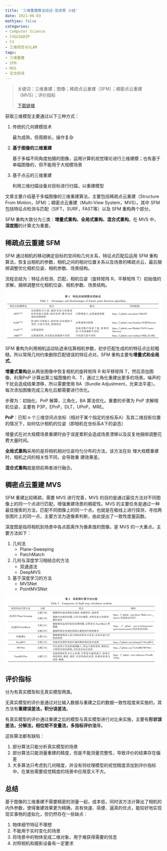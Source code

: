 ```yaml
---
title: '三维重建算法综述-张彦雯 小结'
date: 2021-06-03
mathjax: false
categories:
- Computer Science
- CV&CG&DIP
- CV
- 三维视觉与SLAM
tags:
- 三维重建
- SFM
- MVS
- 论文研读
---
```


> 关键词：三维重建；图像；稀疏点云重建（SFM）；稠密点云重建（MVS）；评价指标
>
> [下载链接]([nxdxb.cnjournals.org/ch/reader/download_pdf.aspx?file_no=20200509&year_id=2020&quarter_id=5&falg=1](http://nxdxb.cnjournals.org/ch/reader/download_pdf.aspx?file_no=20200509&year_id=2020&quarter_id=5&falg=1))

获取三维模型主要通过以下三种方式：

1. 传统的几何建模技术

    最为成熟，但周期长，操作复杂

2. **基于图像的三维重建**

    基于多幅不同角度拍摄的图像，运用计算机视觉理论进行三维建模；也有基于单幅图像的，但不能用于大规模场景

3. 基于点云的三维重建

    利用三维扫描设备对目标进行扫描，以重建模型

文章主要介绍基于多幅图像的三维重建算法，主要包括稀疏点云重建（Structure From Motion，SFM）；稠密点云重建（Multi-View System，MVS）。其中 SFM 包括特征点检测与匹配（SIFT，SURF，FAST等）以及 SFM 重构两个部分。

SFM 重构大致分为三类：**增量式重构、全局式重构、混合式重构**。在 MVS 中，**深度图**的计算尤为重要。

<!-- more -->

## 稀疏点云重建 SFM

SFM 通过相机的移动确定目标的空间和几何关系，特征点匹配后运用 SFM 重构算法，恢复出相机的参数，相机之间的相对位置关系以及场景的稀疏点云，最后捆绑调整优化相机位姿、相机参数、场景结构。

流程总结为：特征点检测、匹配，相机位姿（旋转矩阵 R，平移矩阵 T）初始值的求解，捆绑调整优化相机位姿、相机参数、场景结构。

![image-20210603112341838](/assets/ArticleImg/2021/三维重建算法研究综述_张彦雯.assets/image-20210603112341838.png)

SFM 重构为利用相机运动轨迹来估算相机参数，初步匹配生成的的特征点比较粗糙，所以常用几何约束删除匹配错误的特征点对。SFM 重构主要有**增量式和全局式**。

**增量式重构**是从两张图像中恢复相机的旋转矩阵 R 和平移矩阵 T，然后添加图像，利用PnP 计算出第三幅图像的 R、T，通过三角化重建出更多的场景。噪声的干扰会造成结果漂移，所以需要使用 BA（Bundle Adjustment，光束法平差）。每次添加图像完成三角化后都需要进行优化。

步骤为：初始化、PnP 解算，三角化，BA 算法优化。重要的步骤为 PnP 求解相机位姿，主要有 P3P，EPnP，DLT，UPnP，MRE。

**PnP**：已知 n 个三维空间点坐标（相对于某个指定的坐标系A）及其二维投影位置的情况下，如何估计相机的位姿（即相机在坐标系A下的姿态）

增量式在对大规模场景重建时由于误差累积会造成场景漂移以及反复地捆绑调整花费大量时间。

**全局式重构**采用的是将相机相对位姿均匀分布的方法，该方法在处 理大规模重建时，相机之间的相关性不同，会导致重 建效果差。

**混合式重构**就是把前两者进行融合。

## 稠密点云重建 MVS

SFM 重建比较稀疏，需要 MVS 进行完善，MVS 的目的是通过最佳方法对不同图像上的同一个点进行匹配，增强重建场景的稠密性。MVS 的主要任务是通过一种最佳搜索的方法，匹配不同图像上的同一个点。也就是在极线上进行探测，寻找两张图片上的同一点，主要方法为逐像素判断，由此提出了一致性度量函数。

深度图是指将相机到场景中各点距离作为像素值的图像，是 MVS 的一大重点。主要方法如下：

1. 几何法
    - Plane-Sweeping
    - PatchMatch
2. 几何与深度学习相结合的方法
    - 双通道法
    - DeepMVS
3. 基于深度学习的方法
    - MVSNet
    - PointMVSNet

![image-20210603195114007](/assets/ArticleImg/2021/三维重建算法研究综述_张彦雯.assets/image-20210603195114007.png)

## 评价指标

分为有真实模型和无真实模型两类。

无真实模型的评价是通过对比输入数据与重建之后的数据一致性程度来实施的，其方法有**重建误差法，积分误差法**。

有真实模型的评价通过重建之后的模型与真实模型进行对比来实施，主要有**形状误差法，分解法，相位矩不变量法，多指标评价法**等。

这些算法都有缺陷：

1. 部分算法只能分析真实模型的场景
2. 部分算法只能测量重建的精度，但是不能测量完整性，导致评价的结果存在偏差
3. 大多算法只考虑到几何精度，并没有将纹理模型的视觉精度添加到评价指标中，在某些需要视觉精度的场景中应用意义不大。

## 总结

基于图像的三维重建不需要精密的测量一起，成本低，同时该方法计算出了相机的内外参数，使得重建效果更为精确，具有快速、简便、逼真的优点，能较好地实现现实事物的虚拟化，但仍然存在一些缺点：

1. 物体细节特征不理想
2. 不能用于实时变化的场景
3. 将场景中的物体变成二维对象，用于难获得需要的信息
4. 对照相机和摄影设备有一定要求